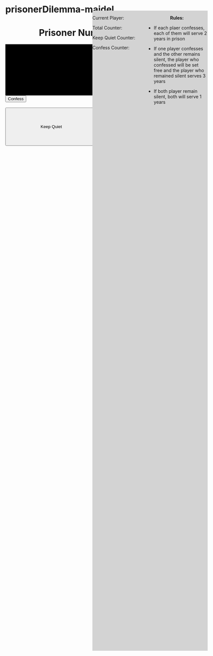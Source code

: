 # prisonerDilemma-maidel

<!DOCTYPE html>
<html>
<head>
<style>

.button {
    background-color: #008CBA; /* BLUE */
    border: none;
    color: white;
    padding: 50px 120px;
    text-align: center;
    text-decoration: none;
    display: inline-block;
    font-size: 20px;
    margin: 5px 6px;
    cursor: pointer;
	border-radius: 12px;
	

}
.button1:hover {
    box-shadow: 0 12px 16px 0 rgba(0,0,0,0.24),0 17px 50px 0 rgba(0,0,0,0.19);}
.button2:hover { padding: 50px 108px;
 box-shadow: 0 12px 16px 0 rgba(0,0,0,0.24),0 17px 50px 0 rgba(0,0,0,0.19);
 
}
</style>
</head>

<body>

<!--Header-->
<h1 align="center"> Prisoner Number One</h1>
<div style= "width: 100%; min-height: 4vh; background: #000000; float: left;"> </div>

<!--CONFESS AND KEEP QUIET BUTTONS-->
<br>
<button class="button button1" id="demo"  onclick="myFunction2();confessDecision()" >Confess</button>
<br>
<br>
<button style="padding: 50px 108px;"class="button button2" id="demo3"  onclick= "myFunction2();quietDecision()">Keep Quiet</button>

<!--DIV FOR COUNTER AND CURRENT PLAYER-->
<div style="width: 20%; min-height: 50vh; background: #D3D3D3; position: fixed; left: 500px; top:110px;" >
<p>Current Player: </p> 
<div style="width: 100%; height: 50%; background: #D3D3D3;"   >

<p id="demo2">Total Counter: </p>
<p id= "quiet1">Keep Quiet Counter: </p>
<p id="confess1">Confess Counter: </p>
</div>
</div>


<div style="width: 20%; min-height: 50vh; background: #D3D3D3; position: fixed; right: 100px; top:110px;" ><p align="center"><b> Rules:</b> </p>
<ul style="list-style-type: disc">

<li><p> If each plaer confesses, each of them will serve 2 years in prison<p></li>
<li><p> If one player confesses and the other remains silent, the player who confessed will be set free and the player who remained silent serves 3 years</p></li>
<li><p>If both player remain silent, both will serve 1 years</p>

</li></ul></div>


<script>
var count =0;
var quiet =0;
var confess=0;
function quietDecision(){
	quiet=quiet+1;
	document.getElementById("quiet1").innerText = "Keep Quiet Counter: " +quiet;
	
}

function confessDecision(){
	confess=confess+1;
	document.getElementById("confess1").innerText = "Confess Counter: " + confess;
	
}



function myFunction2() {
	count = count+1;
	
    document.getElementById("demo2").innerText = "Total Count: " +count;
	document.getElementById("demo2").innerText = " Total Count: " +count;
	
	
}
</script>



</body>
</html>
